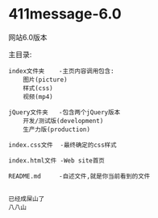 # 411message-6.0
网站6.0版本

主目录:

    index文件夹    -主页内容调用包含:
        图片(picture)
        样式(css)
        视频(mp4)
    
    jQuery文件夹   -包含两个jQuery版本  
        开发/测试版(development)    
        生产力版(production)
    
    index.css文件  -最终确定的css样式

    index.html文件 -Web site首页

    README.md     -自述文件,就是你当前看到的文件
    
    
    已经成屎山了
    八八山
